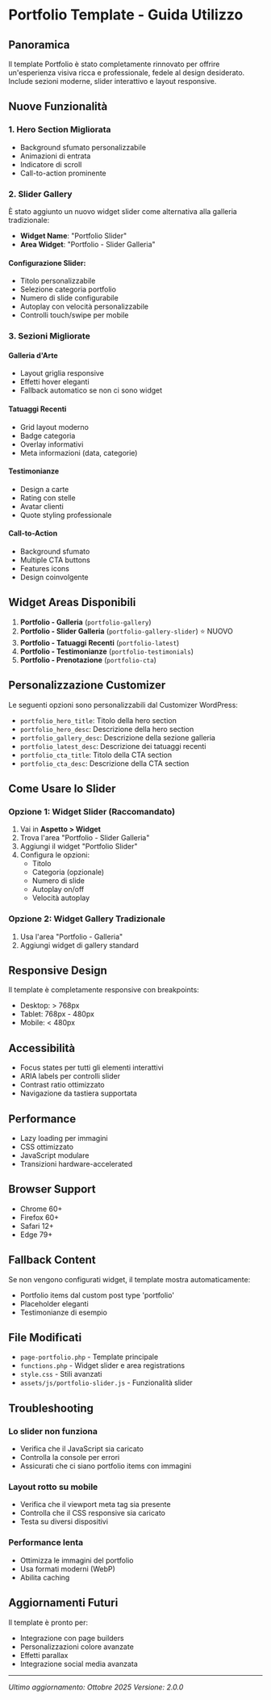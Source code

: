 # Portfolio Template - Guida Utilizzo

## Panoramica
Il template Portfolio è stato completamente rinnovato per offrire un'esperienza visiva ricca e professionale, fedele al design desiderato. Include sezioni moderne, slider interattivo e layout responsive.

## Nuove Funzionalità

### 1. Hero Section Migliorata
- Background sfumato personalizzabile
- Animazioni di entrata
- Indicatore di scroll
- Call-to-action prominente

### 2. Slider Gallery
È stato aggiunto un nuovo widget slider come alternativa alla galleria tradizionale:
- **Widget Name**: "Portfolio Slider"
- **Area Widget**: "Portfolio - Slider Galleria"

#### Configurazione Slider:
- Titolo personalizzabile
- Selezione categoria portfolio
- Numero di slide configurabile
- Autoplay con velocità personalizzabile
- Controlli touch/swipe per mobile

### 3. Sezioni Migliorate

#### Galleria d'Arte
- Layout griglia responsive
- Effetti hover eleganti
- Fallback automatico se non ci sono widget

#### Tatuaggi Recenti
- Grid layout moderno
- Badge categoria
- Overlay informativi
- Meta informazioni (data, categorie)

#### Testimonianze
- Design a carte
- Rating con stelle
- Avatar clienti
- Quote styling professionale

#### Call-to-Action
- Background sfumato
- Multiple CTA buttons
- Features icons
- Design coinvolgente

## Widget Areas Disponibili

1. **Portfolio - Galleria** (`portfolio-gallery`)
2. **Portfolio - Slider Galleria** (`portfolio-gallery-slider`) ⭐ NUOVO
3. **Portfolio - Tatuaggi Recenti** (`portfolio-latest`)
4. **Portfolio - Testimonianze** (`portfolio-testimonials`)
5. **Portfolio - Prenotazione** (`portfolio-cta`)

## Personalizzazione Customizer

Le seguenti opzioni sono personalizzabili dal Customizer WordPress:

- `portfolio_hero_title`: Titolo della hero section
- `portfolio_hero_desc`: Descrizione della hero section
- `portfolio_gallery_desc`: Descrizione della sezione galleria
- `portfolio_latest_desc`: Descrizione dei tatuaggi recenti
- `portfolio_cta_title`: Titolo della CTA section
- `portfolio_cta_desc`: Descrizione della CTA section

## Come Usare lo Slider

### Opzione 1: Widget Slider (Raccomandato)
1. Vai in **Aspetto > Widget**
2. Trova l'area "Portfolio - Slider Galleria"
3. Aggiungi il widget "Portfolio Slider"
4. Configura le opzioni:
   - Titolo
   - Categoria (opzionale)
   - Numero di slide
   - Autoplay on/off
   - Velocità autoplay

### Opzione 2: Widget Gallery Tradizionale
1. Usa l'area "Portfolio - Galleria"
2. Aggiungi widget di gallery standard

## Responsive Design

Il template è completamente responsive con breakpoints:
- Desktop: > 768px
- Tablet: 768px - 480px
- Mobile: < 480px

## Accessibilità

- Focus states per tutti gli elementi interattivi
- ARIA labels per controlli slider
- Contrast ratio ottimizzato
- Navigazione da tastiera supportata

## Performance

- Lazy loading per immagini
- CSS ottimizzato
- JavaScript modulare
- Transizioni hardware-accelerated

## Browser Support

- Chrome 60+
- Firefox 60+
- Safari 12+
- Edge 79+

## Fallback Content

Se non vengono configurati widget, il template mostra automaticamente:
- Portfolio items dal custom post type 'portfolio'
- Placeholder eleganti
- Testimonianze di esempio

## File Modificati

- `page-portfolio.php` - Template principale
- `functions.php` - Widget slider e area registrations
- `style.css` - Stili avanzati
- `assets/js/portfolio-slider.js` - Funzionalità slider

## Troubleshooting

### Lo slider non funziona
- Verifica che il JavaScript sia caricato
- Controlla la console per errori
- Assicurati che ci siano portfolio items con immagini

### Layout rotto su mobile
- Verifica che il viewport meta tag sia presente
- Controlla che il CSS responsive sia caricato
- Testa su diversi dispositivi

### Performance lenta
- Ottimizza le immagini del portfolio
- Usa formati moderni (WebP)
- Abilita caching

## Aggiornamenti Futuri

Il template è pronto per:
- Integrazione con page builders
- Personalizzazioni colore avanzate
- Effetti parallax
- Integrazione social media avanzata

---

*Ultimo aggiornamento: Ottobre 2025*
*Versione: 2.0.0*